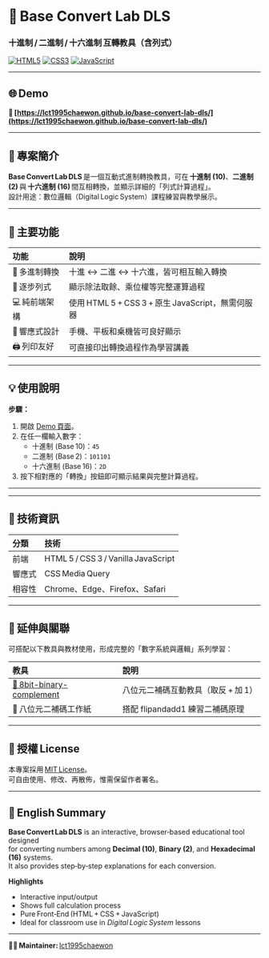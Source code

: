 # 🔢 Base Convert Lab DLS  
### 十進制 / 二進制 / 十六進制 互轉教具（含列式）

[![HTML5](https://img.shields.io/badge/HTML5-E34F26?logo=html5&logoColor=white)](#)
[![CSS3](https://img.shields.io/badge/CSS3-1572B6?logo=css3&logoColor=white)](#)
[![JavaScript](https://img.shields.io/badge/JavaScript-F7DF1E?logo=javascript&logoColor=black)](#)

---

## 🌐 Demo  
🔗 **[https://lct1995chaewon.github.io/base-convert-lab-dls/](https://lct1995chaewon.github.io/base-convert-lab-dls/)**

---

## 🧩 專案簡介
**Base Convert Lab DLS** 是一個互動式進制轉換教具，可在 **十進制 (10)**、**二進制 (2)** 與 **十六進制 (16)** 間互相轉換，並顯示詳細的「列式計算過程」。  
設計用途：數位邏輯（Digital Logic System）課程練習與教學展示。

---

## 🎯 主要功能

| 功能 | 說明 |
|:--|:--|
| 🔄 多進制轉換 | 十進 ↔ 二進 ↔ 十六進，皆可相互輸入轉換 |
| 🧮 逐步列式 | 顯示除法取餘、乘位權等完整運算過程 |
| 💻 純前端架構 | 使用 HTML 5 + CSS 3 + 原生 JavaScript，無需伺服器 |
| 📱 響應式設計 | 手機、平板和桌機皆可良好顯示 |
| 🖨️ 列印友好 | 可直接印出轉換過程作為學習講義 |

---

## 💡 使用說明

**步驟：**

1. 開啟 [Demo 頁面](https://lct1995chaewon.github.io/base-convert-lab-dls/)。  
2. 在任一欄輸入數字：  
   - 十進制 (Base 10)：`45`  
   - 二進制 (Base 2)：`101101`  
   - 十六進制 (Base 16)：`2D`
3. 按下相對應的「轉換」按鈕即可顯示結果與完整計算過程。  

---

---

## 🧰 技術資訊

| 分類 | 技術 |
|:--|:--|
| 前端 | HTML 5 / CSS 3 / Vanilla JavaScript |
| 響應式 | CSS Media Query |
| 相容性 | Chrome、Edge、Firefox、Safari |

---

## 🧠 延伸與關聯

可搭配以下教具與教材使用，形成完整的「數字系統與邏輯」系列學習：

| 教具 | 說明 |
|:--|:--|
| [🔗 8bit-binary-complement]([https://lct1995chaewon.github.io/flipandadd1](https://lct1995chaewon.github.io/8bit-binary-complement/)) | 八位元二補碼互動教具（取反 + 加 1） |
| 📄 八位元二補碼工作紙 | 搭配 flipandadd1 練習二補碼原理 |

---

## 📝 授權 License  

本專案採用 [MIT License](https://opensource.org/licenses/MIT)。  
可自由使用、修改、再散佈，惟需保留作者署名。

---

## 💬 English Summary

**Base Convert Lab DLS** is an interactive, browser‑based educational tool designed  
for converting numbers among **Decimal (10)**, **Binary (2)**, and **Hexadecimal (16)** systems.  
It also provides step‑by‑step explanations for each conversion.

**Highlights**
- Interactive input/output  
- Shows full calculation process  
- Pure Front‑End (HTML + CSS + JavaScript)  
- Ideal for classroom use in *Digital Logic System* lessons  

---

👩‍💻 **Maintainer:** [lct1995chaewon](https://github.com/lct1995chaewon)
